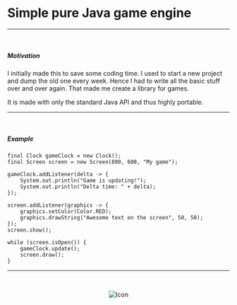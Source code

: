 # Simple pure Java game engine

---
<br/>

##### Motivation
I initially made this to save some coding time. I used to start a new project and dump the old one every week.
Hence I had to write all the basic stuff over and over again. That made me create a library for games.

It is made with only the standard Java API and thus highly portable.

---
<br/>

##### Example
    final Clock gameClock = new Clock();
    final Screen screen = new Screen(800, 600, "My game");
    
    gameClock.addListener(delta -> {
        System.out.println("Game is updating!");
        System.out.println("Delta time: " + delta);
    });
    
    screen.addListener(graphics -> {
        graphics.setColor(Color.RED);
        graphics.drawString("Awesome text on the screen", 50, 50);
    });
    screen.show();
    
    while (screen.isOpen()) {
        gameClock.update();
        screen.draw();
    }

---
<br/>

<p align="center">
  <img src="http://img5.fotos-hochladen.net/uploads/untitledwvetyg9u7k.png" alt="Icon"/>
</p>

